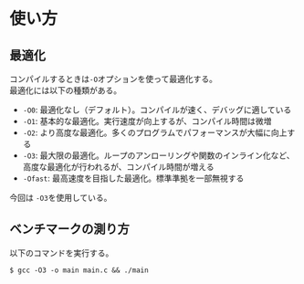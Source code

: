 # 使い方
## 最適化
コンパイルするときは`-O`オプションを使って最適化する。  
最適化には以下の種類がある。

* `-O0`: 最適化なし（デフォルト）。コンパイルが速く、デバッグに適している
* `-O1`: 基本的な最適化。実行速度が向上するが、コンパイル時間は微増
* `-O2`: より高度な最適化。多くのプログラムでパフォーマンスが大幅に向上する
* `-O3`: 最大限の最適化。ループのアンローリングや関数のインライン化など、高度な最適化が行われるが、コンパイル時間が増える
* `-Ofast`: 最高速度を目指した最適化。標準準拠を一部無視する

今回は `-O3`を使用している。

## ベンチマークの測り方
以下のコマンドを実行する。
```
$ gcc -O3 -o main main.c && ./main
```
